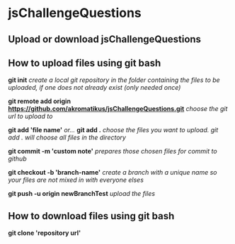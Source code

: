 # jsChallengeQuestions 
## Upload or download jsChallengeQuestions 

## How to upload files using git bash 
**git init** 
*create a local git repository in the folder containing the files to be uploaded, if one does not already exist (only needed once)*

**git remote add origin https://github.com/akromatikus/jsChallengeQuestions.git**
*choose the git url to upload to*

**git add 'file name'** *or...* **git add .** 
*choose the files you want to upload. git add . will choose all files in the directory*

**git commit -m 'custom note'**
*prepares those chosen files for commit to github*

**git checkout -b 'branch-name'** 
*create a branch with a unique name so your files are not mixed in with everyone elses*

**git push -u origin newBranchTest**
*upload the files*
 
## How to download files using git bash
**git clone 'repository url'**
  
  
  
